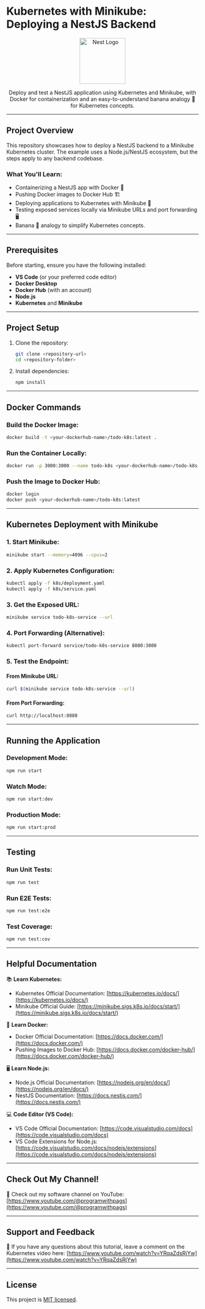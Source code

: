 # Kubernetes with Minikube: Deploying a NestJS Backend

<p align="center">
  <a href="http://nestjs.com/" target="blank"><img src="https://nestjs.com/img/logo-small.svg" width="120" alt="Nest Logo" /></a>
</p>

<p align="center">Deploy and test a NestJS application using Kubernetes and Minikube, with Docker for containerization and an easy-to-understand banana analogy 🍌 for Kubernetes concepts.</p>

---

## Project Overview

This repository showcases how to deploy a NestJS backend to a Minikube Kubernetes cluster. The example uses a Node.js/NestJS ecosystem, but the steps apply to any backend codebase.

### What You'll Learn:

- Containerizing a NestJS app with Docker 🐳
- Pushing Docker images to Docker Hub 🏗️
- Deploying applications to Kubernetes with Minikube 🚀
- Testing exposed services locally via Minikube URLs and port forwarding 🖥️
- Banana 🍌 analogy to simplify Kubernetes concepts.

---

## Prerequisites

Before starting, ensure you have the following installed:

- **VS Code** (or your preferred code editor)
- **Docker Desktop**
- **Docker Hub** (with an account)
- **Node.js**
- **Kubernetes** and **Minikube**

---

## Project Setup

1. Clone the repository:

   ```bash
   git clone <repository-url>
   cd <repository-folder>
   ```

2. Install dependencies:
   ```bash
   npm install
   ```

---

## Docker Commands

### Build the Docker Image:

```bash
docker build -t <your-dockerhub-name>/todo-k8s:latest .
```

### Run the Container Locally:

```bash
docker run -p 3000:3000 --name todo-k8s <your-dockerhub-name>/todo-k8s:latest
```

### Push the Image to Docker Hub:

```bash
docker login
docker push <your-dockerhub-name>/todo-k8s:latest
```

---

## Kubernetes Deployment with Minikube

### 1. Start Minikube:

```bash
minikube start --memory=4096 --cpus=2
```

### 2. Apply Kubernetes Configuration:

```bash
kubectl apply -f k8s/deployment.yaml
kubectl apply -f k8s/service.yaml
```

### 3. Get the Exposed URL:

```bash
minikube service todo-k8s-service --url
```

### 4. Port Forwarding (Alternative):

```bash
kubectl port-forward service/todo-k8s-service 8080:3000
```

### 5. Test the Endpoint:

#### From Minikube URL:

```bash
curl $(minikube service todo-k8s-service --url)
```

#### From Port Forwarding:

```bash
curl http://localhost:8080
```

---

## Running the Application

### Development Mode:

```bash
npm run start
```

### Watch Mode:

```bash
npm run start:dev
```

### Production Mode:

```bash
npm run start:prod
```

---

## Testing

### Run Unit Tests:

```bash
npm run test
```

### Run E2E Tests:

```bash
npm run test:e2e
```

### Test Coverage:

```bash
npm run test:cov
```

---

## Helpful Documentation

📚 **Learn Kubernetes:**

- Kubernetes Official Documentation: [https://kubernetes.io/docs/](https://kubernetes.io/docs/)
- Minikube Official Guide: [https://minikube.sigs.k8s.io/docs/start/](https://minikube.sigs.k8s.io/docs/start/)

🐳 **Learn Docker:**

- Docker Official Documentation: [https://docs.docker.com/](https://docs.docker.com/)
- Pushing Images to Docker Hub: [https://docs.docker.com/docker-hub/](https://docs.docker.com/docker-hub/)

🖥️ **Learn Node.js:**

- Node.js Official Documentation: [https://nodejs.org/en/docs/](https://nodejs.org/en/docs/)
- NestJS Documentation: [https://docs.nestjs.com/](https://docs.nestjs.com/)

💻 **Code Editor (VS Code):**

- VS Code Official Documentation: [https://code.visualstudio.com/docs](https://code.visualstudio.com/docs)
- VS Code Extensions for Node.js: [https://code.visualstudio.com/docs/nodejs/extensions](https://code.visualstudio.com/docs/nodejs/extensions)

---

## Check Out My Channel!

🎥 Check out my software channel on YouTube: [https://www.youtube.com/@programwithpags](https://www.youtube.com/@programwithpags)

---

## Support and Feedback

💬 If you have any questions about this tutorial, leave a comment on the Kubernetes video here: [https://www.youtube.com/watch?v=YRqaZdsRjYw](https://www.youtube.com/watch?v=YRqaZdsRjYw)

---

## License

This project is [MIT licensed](https://opensource.org/licenses/MIT).
